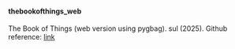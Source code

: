 <!-- ![alt text](game_icon.png?raw=true "Screenshot") -->

<h4>thebookofthings_web</h4>

The Book of Things (web version using pygbag). sul (2025). Github reference: [link](https://github.com/sulianthual/thebookofthings_web)
